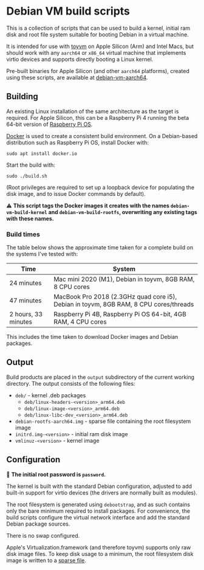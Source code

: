 # Debian VM build scripts
This is a collection of scripts that can be used to build a kernel, initial ram disk and root file system suitable for booting Debian in a virtual machine.

It is intended for use with [toyvm](https://github.com/danielrfry/toyvm) on Apple Silicon (Arm) and Intel Macs, but should work with any `aarch64` or `x86_64` virtual machine that implements virtio devices and supports directly booting a Linux kernel.

Pre-built binaries for Apple Silicon (and other `aarch64` platforms), created using these scripts, are available at [debian-vm-aarch64](https://github.com/danielrfry/debian-vm-aarch64).

## Building
An existing Linux installation of the same architecture as the target is required. For Apple Silicon, this can be a Raspberry Pi 4 running the beta 64-bit version of [Raspberry Pi OS](https://www.raspberrypi.org/forums/viewtopic.php?t=275370).

[Docker](https://www.docker.com) is used to create a consistent build environment. On a Debian-based distribution such as Raspberry Pi OS, install Docker with:

```
sudo apt install docker.io
```

Start the build with:

```
sudo ./build.sh
```

(Root privileges are required to set up a loopback device for populating the disk image, and to issue Docker commands by default).

⚠ **This script tags the Docker images it creates with the names `debian-vm-build-kernel` and `debian-vm-build-rootfs`, overwriting any existing tags with these names.**

### Build times
The table below shows the approximate time taken for a complete build on the systems I've tested with:

|Time               |System                                                       |
|-------------------|-------------------------------------------------------------|
|24 minutes         |Mac mini 2020 (M1), Debian in toyvm, 8GB RAM, 8 CPU cores    |
|47 minutes         |MacBook Pro 2018 (2.3GHz quad core i5), Debian in toyvm, 8GB RAM, 8 CPU cores/threads|
|2 hours, 33 minutes|Raspberry Pi 4B, Raspberry Pi OS 64-bit, 4GB RAM, 4 CPU cores|

This includes the time taken to download Docker images and Debian packages.

## Output
Build products are placed in the `output` subdirectory of the current working directory. The output consists of the following files:

* `deb/` - kernel .deb packages
    * `deb/linux-headers-<version>_arm64.deb`
    * `deb/linux-image-<version>_arm64.deb`
    * `deb/linux-libc-dev_<version>_arm64.deb`
* `debian-rootfs-aarch64.img` - sparse file containing the root filesystem image
* `initrd.img-<version>` - initial ram disk image
* `vmlinuz-<version>` - kernel image

## Configuration
🔑 **The initial root password is `password`.**

The kernel is built with the standard Debian configuration, adjusted to add built-in support for virtio devices (the drivers are normally built as modules).

The root filesystem is generated using `debootstrap`, and as such contains only the bare minimum required to install packages. For convenience, the build scripts configure the virtual network interface and add the standard Debian package sources.

There is no swap configured.

Apple's Virtualization.framework (and therefore toyvm) supports only raw disk image files. To keep disk usage to a minimum, the root filesystem disk image is written to a [sparse file](https://en.wikipedia.org/wiki/Sparse_file).
